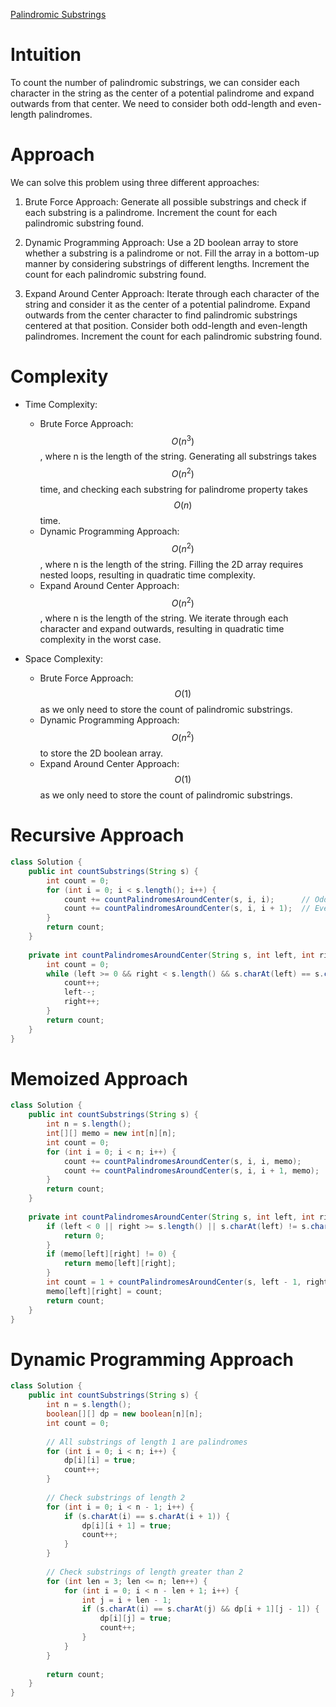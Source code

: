 [Palindromic Substrings](https://leetcode.com/problems/palindromic-substrings/description/)

# Intuition
To count the number of palindromic substrings, we can consider each character in the string as the center of a potential palindrome and expand outwards from that center. We need to consider both odd-length and even-length palindromes.

# Approach
We can solve this problem using three different approaches:

1. Brute Force Approach: Generate all possible substrings and check if each substring is a palindrome. Increment the count for each palindromic substring found.

2. Dynamic Programming Approach: Use a 2D boolean array to store whether a substring is a palindrome or not. Fill the array in a bottom-up manner by considering substrings of different lengths. Increment the count for each palindromic substring found.

3. Expand Around Center Approach: Iterate through each character of the string and consider it as the center of a potential palindrome. Expand outwards from the center character to find palindromic substrings centered at that position. Consider both odd-length and even-length palindromes. Increment the count for each palindromic substring found.

# Complexity
- Time Complexity:
  - Brute Force Approach: $$O(n^3)$$, where n is the length of the string. Generating all substrings takes $$O(n^2)$$ time, and checking each substring for palindrome property takes $$O(n)$$ time.
  - Dynamic Programming Approach: $$O(n^2)$$, where n is the length of the string. Filling the 2D array requires nested loops, resulting in quadratic time complexity.
  - Expand Around Center Approach: $$O(n^2)$$, where n is the length of the string. We iterate through each character and expand outwards, resulting in quadratic time complexity in the worst case.

- Space Complexity:
  - Brute Force Approach: $$O(1)$$ as we only need to store the count of palindromic substrings.
  - Dynamic Programming Approach: $$O(n^2)$$ to store the 2D boolean array.
  - Expand Around Center Approach: $$O(1)$$ as we only need to store the count of palindromic substrings.

# Recursive Approach
```java
class Solution {
    public int countSubstrings(String s) {
        int count = 0;
        for (int i = 0; i < s.length(); i++) {
            count += countPalindromesAroundCenter(s, i, i);      // Odd-length palindromes
            count += countPalindromesAroundCenter(s, i, i + 1);  // Even-length palindromes
        }
        return count;
    }
    
    private int countPalindromesAroundCenter(String s, int left, int right) {
        int count = 0;
        while (left >= 0 && right < s.length() && s.charAt(left) == s.charAt(right)) {
            count++;
            left--;
            right++;
        }
        return count;
    }
}
```

# Memoized Approach
```java
class Solution {
    public int countSubstrings(String s) {
        int n = s.length();
        int[][] memo = new int[n][n];
        int count = 0;
        for (int i = 0; i < n; i++) {
            count += countPalindromesAroundCenter(s, i, i, memo);      // Odd-length palindromes
            count += countPalindromesAroundCenter(s, i, i + 1, memo);  // Even-length palindromes
        }
        return count;
    }
    
    private int countPalindromesAroundCenter(String s, int left, int right, int[][] memo) {
        if (left < 0 || right >= s.length() || s.charAt(left) != s.charAt(right)) {
            return 0;
        }
        if (memo[left][right] != 0) {
            return memo[left][right];
        }
        int count = 1 + countPalindromesAroundCenter(s, left - 1, right + 1, memo);
        memo[left][right] = count;
        return count;
    }
}
```

# Dynamic Programming Approach
```java
class Solution {
    public int countSubstrings(String s) {
        int n = s.length();
        boolean[][] dp = new boolean[n][n];
        int count = 0;
        
        // All substrings of length 1 are palindromes
        for (int i = 0; i < n; i++) {
            dp[i][i] = true;
            count++;
        }
        
        // Check substrings of length 2
        for (int i = 0; i < n - 1; i++) {
            if (s.charAt(i) == s.charAt(i + 1)) {
                dp[i][i + 1] = true;
                count++;
            }
        }
        
        // Check substrings of length greater than 2
        for (int len = 3; len <= n; len++) {
            for (int i = 0; i < n - len + 1; i++) {
                int j = i + len - 1;
                if (s.charAt(i) == s.charAt(j) && dp[i + 1][j - 1]) {
                    dp[i][j] = true;
                    count++;
                }
            }
        }
        
        return count;
    }
}
```
